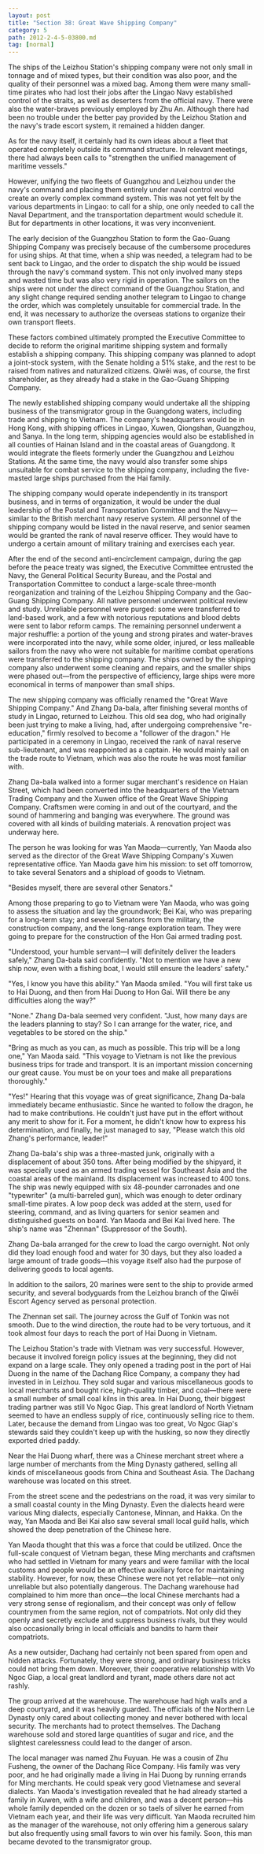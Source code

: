```yaml
---
layout: post
title: "Section 38: Great Wave Shipping Company"
category: 5
path: 2012-2-4-5-03800.md
tag: [normal]
---
```


The ships of the Leizhou Station's shipping company were not only small in tonnage and of mixed types, but their condition was also poor, and the quality of their personnel was a mixed bag. Among them were many small-time pirates who had lost their jobs after the Lingao Navy established control of the straits, as well as deserters from the official navy. There were also the water-braves previously employed by Zhu An. Although there had been no trouble under the better pay provided by the Leizhou Station and the navy's trade escort system, it remained a hidden danger.

As for the navy itself, it certainly had its own ideas about a fleet that operated completely outside its command structure. In relevant meetings, there had always been calls to "strengthen the unified management of maritime vessels."

However, unifying the two fleets of Guangzhou and Leizhou under the navy's command and placing them entirely under naval control would create an overly complex command system. This was not yet felt by the various departments in Lingao: to call for a ship, one only needed to call the Naval Department, and the transportation department would schedule it. But for departments in other locations, it was very inconvenient.

The early decision of the Guangzhou Station to form the Gao-Guang Shipping Company was precisely because of the cumbersome procedures for using ships. At that time, when a ship was needed, a telegram had to be sent back to Lingao, and the order to dispatch the ship would be issued through the navy's command system. This not only involved many steps and wasted time but was also very rigid in operation. The sailors on the ships were not under the direct command of the Guangzhou Station, and any slight change required sending another telegram to Lingao to change the order, which was completely unsuitable for commercial trade. In the end, it was necessary to authorize the overseas stations to organize their own transport fleets.

These factors combined ultimately prompted the Executive Committee to decide to reform the original maritime shipping system and formally establish a shipping company. This shipping company was planned to adopt a joint-stock system, with the Senate holding a 51% stake, and the rest to be raised from natives and naturalized citizens. Qiwēi was, of course, the first shareholder, as they already had a stake in the Gao-Guang Shipping Company.

The newly established shipping company would undertake all the shipping business of the transmigrator group in the Guangdong waters, including trade and shipping to Vietnam. The company's headquarters would be in Hong Kong, with shipping offices in Lingao, Xuwen, Qiongshan, Guangzhou, and Sanya. In the long term, shipping agencies would also be established in all counties of Hainan Island and in the coastal areas of Guangdong. It would integrate the fleets formerly under the Guangzhou and Leizhou Stations. At the same time, the navy would also transfer some ships unsuitable for combat service to the shipping company, including the five-masted large ships purchased from the Hai family.

The shipping company would operate independently in its transport business, and in terms of organization, it would be under the dual leadership of the Postal and Transportation Committee and the Navy—similar to the British merchant navy reserve system. All personnel of the shipping company would be listed in the naval reserve, and senior seamen would be granted the rank of naval reserve officer. They would have to undergo a certain amount of military training and exercises each year.

After the end of the second anti-encirclement campaign, during the gap before the peace treaty was signed, the Executive Committee entrusted the Navy, the General Political Security Bureau, and the Postal and Transportation Committee to conduct a large-scale three-month reorganization and training of the Leizhou Shipping Company and the Gao-Guang Shipping Company. All native personnel underwent political review and study. Unreliable personnel were purged: some were transferred to land-based work, and a few with notorious reputations and blood debts were sent to labor reform camps. The remaining personnel underwent a major reshuffle: a portion of the young and strong pirates and water-braves were incorporated into the navy, while some older, injured, or less malleable sailors from the navy who were not suitable for maritime combat operations were transferred to the shipping company. The ships owned by the shipping company also underwent some cleaning and repairs, and the smaller ships were phased out—from the perspective of efficiency, large ships were more economical in terms of manpower than small ships.

The new shipping company was officially renamed the "Great Wave Shipping Company." And Zhang Da-bala, after finishing several months of study in Lingao, returned to Leizhou. This old sea dog, who had originally been just trying to make a living, had, after undergoing comprehensive "re-education," firmly resolved to become a "follower of the dragon." He participated in a ceremony in Lingao, received the rank of naval reserve sub-lieutenant, and was reappointed as a captain. He would mainly sail on the trade route to Vietnam, which was also the route he was most familiar with.

Zhang Da-bala walked into a former sugar merchant's residence on Haian Street, which had been converted into the headquarters of the Vietnam Trading Company and the Xuwen office of the Great Wave Shipping Company. Craftsmen were coming in and out of the courtyard, and the sound of hammering and banging was everywhere. The ground was covered with all kinds of building materials. A renovation project was underway here.

The person he was looking for was Yan Maoda—currently, Yan Maoda also served as the director of the Great Wave Shipping Company's Xuwen representative office. Yan Maoda gave him his mission: to set off tomorrow, to take several Senators and a shipload of goods to Vietnam.

"Besides myself, there are several other Senators."

Among those preparing to go to Vietnam were Yan Maoda, who was going to assess the situation and lay the groundwork; Bei Kai, who was preparing for a long-term stay; and several Senators from the military, the construction company, and the long-range exploration team. They were going to prepare for the construction of the Hon Gai armed trading post.

"Understood, your humble servant—I will definitely deliver the leaders safely," Zhang Da-bala said confidently. "Not to mention we have a new ship now, even with a fishing boat, I would still ensure the leaders' safety."

"Yes, I know you have this ability." Yan Maoda smiled. "You will first take us to Hai Duong, and then from Hai Duong to Hon Gai. Will there be any difficulties along the way?"

"None." Zhang Da-bala seemed very confident. "Just, how many days are the leaders planning to stay? So I can arrange for the water, rice, and vegetables to be stored on the ship."

"Bring as much as you can, as much as possible. This trip will be a long one," Yan Maoda said. "This voyage to Vietnam is not like the previous business trips for trade and transport. It is an important mission concerning our great cause. You must be on your toes and make all preparations thoroughly."

"Yes!" Hearing that this voyage was of great significance, Zhang Da-bala immediately became enthusiastic. Since he wanted to follow the dragon, he had to make contributions. He couldn't just have put in the effort without any merit to show for it. For a moment, he didn't know how to express his determination, and finally, he just managed to say, "Please watch this old Zhang's performance, leader!"

Zhang Da-bala's ship was a three-masted junk, originally with a displacement of about 350 tons. After being modified by the shipyard, it was specially used as an armed trading vessel for Southeast Asia and the coastal areas of the mainland. Its displacement was increased to 400 tons. The ship was newly equipped with six 48-pounder carronades and one "typewriter" (a multi-barreled gun), which was enough to deter ordinary small-time pirates. A low poop deck was added at the stern, used for steering, command, and as living quarters for senior seamen and distinguished guests on board. Yan Maoda and Bei Kai lived here. The ship's name was "Zhennan" (Suppressor of the South).

Zhang Da-bala arranged for the crew to load the cargo overnight. Not only did they load enough food and water for 30 days, but they also loaded a large amount of trade goods—this voyage itself also had the purpose of delivering goods to local agents.

In addition to the sailors, 20 marines were sent to the ship to provide armed security, and several bodyguards from the Leizhou branch of the Qiwēi Escort Agency served as personal protection.

The Zhennan set sail. The journey across the Gulf of Tonkin was not smooth. Due to the wind direction, the route had to be very tortuous, and it took almost four days to reach the port of Hai Duong in Vietnam.

The Leizhou Station's trade with Vietnam was very successful. However, because it involved foreign policy issues at the beginning, they did not expand on a large scale. They only opened a trading post in the port of Hai Duong in the name of the Dachang Rice Company, a company they had invested in in Leizhou. They sold sugar and various miscellaneous goods to local merchants and bought rice, high-quality timber, and coal—there were a small number of small coal kilns in this area. In Hai Duong, their biggest trading partner was still Vo Ngoc Giap. This great landlord of North Vietnam seemed to have an endless supply of rice, continuously selling rice to them. Later, because the demand from Lingao was too great, Vo Ngoc Giap's stewards said they couldn't keep up with the husking, so now they directly exported dried paddy.

Near the Hai Duong wharf, there was a Chinese merchant street where a large number of merchants from the Ming Dynasty gathered, selling all kinds of miscellaneous goods from China and Southeast Asia. The Dachang warehouse was located on this street.

From the street scene and the pedestrians on the road, it was very similar to a small coastal county in the Ming Dynasty. Even the dialects heard were various Ming dialects, especially Cantonese, Minnan, and Hakka. On the way, Yan Maoda and Bei Kai also saw several small local guild halls, which showed the deep penetration of the Chinese here.

Yan Maoda thought that this was a force that could be utilized. Once the full-scale conquest of Vietnam began, these Ming merchants and craftsmen who had settled in Vietnam for many years and were familiar with the local customs and people would be an effective auxiliary force for maintaining stability. However, for now, these Chinese were not yet reliable—not only unreliable but also potentially dangerous. The Dachang warehouse had complained to him more than once—the local Chinese merchants had a very strong sense of regionalism, and their concept was only of fellow countrymen from the same region, not of compatriots. Not only did they openly and secretly exclude and suppress business rivals, but they would also occasionally bring in local officials and bandits to harm their compatriots.

As a new outsider, Dachang had certainly not been spared from open and hidden attacks. Fortunately, they were strong, and ordinary business tricks could not bring them down. Moreover, their cooperative relationship with Vo Ngoc Giap, a local great landlord and tyrant, made others dare not act rashly.

The group arrived at the warehouse. The warehouse had high walls and a deep courtyard, and it was heavily guarded. The officials of the Northern Le Dynasty only cared about collecting money and never bothered with local security. The merchants had to protect themselves. The Dachang warehouse sold and stored large quantities of sugar and rice, and the slightest carelessness could lead to the danger of arson.

The local manager was named Zhu Fuyuan. He was a cousin of Zhu Fusheng, the owner of the Dachang Rice Company. His family was very poor, and he had originally made a living in Hai Duong by running errands for Ming merchants. He could speak very good Vietnamese and several dialects. Yan Maoda's investigation revealed that he had already started a family in Xuwen, with a wife and children, and was a decent person—his whole family depended on the dozen or so taels of silver he earned from Vietnam each year, and their life was very difficult. Yan Maoda recruited him as the manager of the warehouse, not only offering him a generous salary but also frequently using small favors to win over his family. Soon, this man became devoted to the transmigrator group.